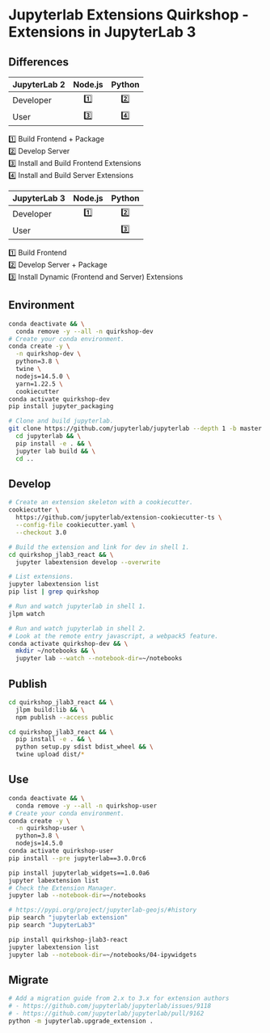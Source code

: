 # Jupyterlab Extensions Quirkshop - Extensions in JupyterLab 3

## Differences

| JupyterLab 2 | Node.js   | Python    |
| -------------|:---------:|:---------:|
| Developer    |1️⃣         |2️⃣          |
| User         |3️⃣         |4️⃣          |

1️⃣ Build Frontend + Package  
2️⃣ Develop Server  
3️⃣ Install and Build Frontend Extensions  
4️⃣ Install and Build Server Extensions  

| JupyterLab 3 | Node.js   | Python    |
| -------------|:---------:|:---------:|
| Developer    |1️⃣         |2️⃣          |
| User         |           |3️⃣          |

1️⃣ Build Frontend  
2️⃣ Develop Server + Package  
3️⃣ Install Dynamic (Frontend and Server) Extensions  

## Environment

```bash
conda deactivate && \
  conda remove -y --all -n quirkshop-dev
# Create your conda environment.
conda create -y \
  -n quirkshop-dev \
  python=3.8 \
  twine \
  nodejs=14.5.0 \
  yarn=1.22.5 \
  cookiecutter
conda activate quirkshop-dev
pip install jupyter_packaging
```

```bash
# Clone and build jupyterlab.
git clone https://github.com/jupyterlab/jupyterlab --depth 1 -b master && \
  cd jupyterlab && \
  pip install -e . && \
  jupyter lab build && \
  cd ..
```

## Develop

```bash
# Create an extension skeleton with a cookiecutter.
cookiecutter \
  https://github.com/jupyterlab/extension-cookiecutter-ts \
  --config-file cookiecutter.yaml \
  --checkout 3.0
```

```bash
# Build the extension and link for dev in shell 1.
cd quirkshop_jlab3_react && \
  jupyter labextension develop --overwrite
```

```bash
# List extensions.
jupyter labextension list
pip list | grep quirkshop
```

```bash
# Run and watch jupyterlab in shell 1.
jlpm watch
```

```bash
# Run and watch jupyterlab in shell 2.
# Look at the remote entry javascript, a webpack5 feature.
conda activate quirkshop-dev && \
  mkdir ~/notebooks && \
  jupyter lab --watch --notebook-dir=~/notebooks
```

## Publish

```bash
cd quirkshop_jlab3_react && \
  jlpm build:lib && \
  npm publish --access public
```

```bash
cd quirkshop_jlab3_react && \
  pip install -e . && \
  python setup.py sdist bdist_wheel && \
  twine upload dist/*
```

## Use

```bash
conda deactivate && \
  conda remove -y --all -n quirkshop-user
# Create your conda environment.
conda create -y \
  -n quirkshop-user \
  python=3.8 \
  nodejs=14.5.0
conda activate quirkshop-user
pip install --pre jupyterlab==3.0.0rc6
```

```bash
pip install jupyterlab_widgets==1.0.0a6
jupyter labextension list
# Check the Extension Manager.
jupyter lab --notebook-dir=~/notebooks
```

```bash
# https://pypi.org/project/jupyterlab-geojs/#history
pip search "jupyterlab extension"
pip search "JupyterLab3"
```

```bash
pip install quirkshop-jlab3-react
jupyter labextension list
jupyter lab --notebook-dir=~/notebooks/04-ipywidgets
```

## Migrate

```bash
# Add a migration guide from 2.x to 3.x for extension authors
# - https://github.com/jupyterlab/jupyterlab/issues/9118
# - https://github.com/jupyterlab/jupyterlab/pull/9162
python -m jupyterlab.upgrade_extension .
```
